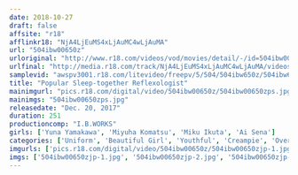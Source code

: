 ```yaml
---
date: 2018-10-27
draft: false
affsite: "r18"
afflinkr18: "NjA4LjEuMS4xLjAuMC4wLjAuMA"
url: "504ibw00650z"
urloriginal: "http://www.r18.com/videos/vod/movies/detail/-/id=504ibw00650z"
urlfinal: "http://media.r18.com/track/NjA4LjEuMS4xLjAuMC4wLjAuMA/videos/vod/movies/detail/-/id=504ibw00650z"
samplevid: "awspv3001.r18.com/litevideo/freepv/5/504/504ibw650z/504ibw650z_dmb_w.mp4"
title: "Popular Sleep-together Reflexologist"
mainimgurl: "pics.r18.com/digital/video/504ibw00650z/504ibw00650zps.jpg"
mainimgs: "504ibw00650zps.jpg"
releasedate: "Dec. 20, 2017"
duration: 251
productioncomp: "I.B.WORKS"
girls: ['Yuna Yamakawa', 'Miyuha Komatsu', 'Miku Ikuta', 'Ai Sena']
categories: ['Uniform', 'Beautiful Girl', 'Youthful', 'Creampie', 'Over 4 Hours', 'Hi-Def']
imgurls: ['pics.r18.com/digital/video/504ibw00650z/504ibw00650zjp-1.jpg', 'pics.r18.com/digital/video/504ibw00650z/504ibw00650zjp-2.jpg', 'pics.r18.com/digital/video/504ibw00650z/504ibw00650zjp-3.jpg', 'pics.r18.com/digital/video/504ibw00650z/504ibw00650zjp-4.jpg', 'pics.r18.com/digital/video/504ibw00650z/504ibw00650zjp-5.jpg', 'pics.r18.com/digital/video/504ibw00650z/504ibw00650zjp-6.jpg', 'pics.r18.com/digital/video/504ibw00650z/504ibw00650zjp-7.jpg', 'pics.r18.com/digital/video/504ibw00650z/504ibw00650zjp-8.jpg', 'pics.r18.com/digital/video/504ibw00650z/504ibw00650zjp-9.jpg', 'pics.r18.com/digital/video/504ibw00650z/504ibw00650zjp-10.jpg', 'pics.r18.com/digital/video/504ibw00650z/504ibw00650zjp-11.jpg', 'pics.r18.com/digital/video/504ibw00650z/504ibw00650zjp-12.jpg', 'pics.r18.com/digital/video/504ibw00650z/504ibw00650zjp-13.jpg', 'pics.r18.com/digital/video/504ibw00650z/504ibw00650zjp-14.jpg', 'pics.r18.com/digital/video/504ibw00650z/504ibw00650zjp-15.jpg', 'pics.r18.com/digital/video/504ibw00650z/504ibw00650zjp-16.jpg', 'pics.r18.com/digital/video/504ibw00650z/504ibw00650zjp-17.jpg', 'pics.r18.com/digital/video/504ibw00650z/504ibw00650zjp-18.jpg', 'pics.r18.com/digital/video/504ibw00650z/504ibw00650zjp-19.jpg', 'pics.r18.com/digital/video/504ibw00650z/504ibw00650zjp-20.jpg']
imgs: ['504ibw00650zjp-1.jpg', '504ibw00650zjp-2.jpg', '504ibw00650zjp-3.jpg', '504ibw00650zjp-4.jpg', '504ibw00650zjp-5.jpg', '504ibw00650zjp-6.jpg', '504ibw00650zjp-7.jpg', '504ibw00650zjp-8.jpg', '504ibw00650zjp-9.jpg', '504ibw00650zjp-10.jpg', '504ibw00650zjp-11.jpg', '504ibw00650zjp-12.jpg', '504ibw00650zjp-13.jpg', '504ibw00650zjp-14.jpg', '504ibw00650zjp-15.jpg', '504ibw00650zjp-16.jpg', '504ibw00650zjp-17.jpg', '504ibw00650zjp-18.jpg', '504ibw00650zjp-19.jpg', '504ibw00650zjp-20.jpg']
---
```

